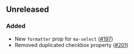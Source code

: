 ## Unreleased

### Added
- New `formatter` prop for `ma-select` ([#197](https://github.com/holaluz/margarita/pull/197))
- Removed duplicated checkbox property ([#201](https://github.com/holaluz/margarita/pull/201))

